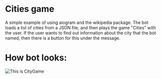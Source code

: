 # Cities game

A simple example of using aiogram and the wikipedia package. The bot loads a list of cities from a JSON file, and then plays the game "Cities" with the user. If the user wants to find out information about the city that the bot named, then there is a button for this under the message.

# How bot looks:

![This is CityGame](https://s819sas.storage.yandex.net/rdisk/dc32c7274c433d42c255c4125a1be26b347319b745a9462ee349b131e613caf6/61ef3b43/ikZ2Dl0lDZ519C8xoDl7fAi9_iJyZPwTRX-xMsnKE2-vcadBL9ht2te4cdvU4qdL7-n9C9MqjgZ1GR2UNcAQeg==?uid=666485003&filename=cities_game.PNG&disposition=inline&hash=&limit=0&content_type=image%2Fpng&owner_uid=666485003&fsize=56210&hid=0e341bfe89bfb2a193a25631b35ecfe9&media_type=image&tknv=v2&etag=c4275d4439c3d435249a9887adb5e43d&rtoken=CUPqY4KWLbq6&force_default=yes&ycrid=na-bb1cab5cf2bbddbd530aa3167f3938bd-downloader4f&ts=5d65ca20316c0&s=b60b4b7d230d526e18426ef0d081094523698e25493a9c6df06ba292acbe0fba&pb=U2FsdGVkX1-XnJBUmM11FqQ7MJ1oirD4NYwCaIs0cBKS-rwn3cVEFv15UumYKdi5uVswycnuQUj4ozTiZQw2DGfsIrHZE6WBLZKWJX_mnDs)
